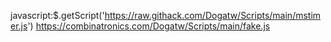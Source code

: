 javascript:$.getScript('https://raw.githack.com/Dogatw/Scripts/main/mstimer.js')
https://combinatronics.com/Dogatw/Scripts/main/fake.js
